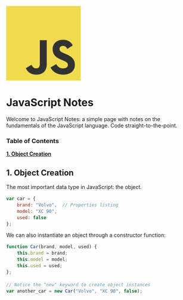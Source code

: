 <a name="README">[<img src="img/JS.png" width="200px" height="200px" />](https://github.com/rentes/javascript-notes)</a>

# JavaScript Notes

Welcome to JavaScript Notes: a simple page with notes on the fundamentals
of the JavaScript language. Code straight-to-the-point.

### Table of Contents
**[1. Object Creation](#object-creation)**

## 1. Object Creation

The most important data type in JavaScript: the object.

```JavaScript
var car = {
	brand: "Volvo",  // Properties listing
	model: "XC 90",
	used: false
};
```

We can also instantiate an object through a constructor function:

```JavaScript
function Car(brand, model, used) {
	this.brand = brand;
	this.model = model;
	this.used = used;
};

// Notice the "new" keyword to create object instances
var another_car = new Car("Volvo", "XC 90", false);

```
